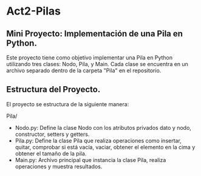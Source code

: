 # Act2-Pilas

## Mini Proyecto: Implementación de una Pila en Python.

Este proyecto tiene como objetivo implementar una Pila en Python utilizando tres clases: Nodo, Pila, y Main. Cada clase se encuentra en un archivo separado dentro de la carpeta "Pila" en el repositorio.

## Estructura del Proyecto.
El proyecto se estructura de la siguiente manera:

Pila/
- Nodo.py: Define la clase Nodo con los atributos privados dato y nodo, constructor, setters y getters.
- Pila.py: Define la clase Pila que realiza operaciones como insertar, quitar, comprobar si está vacía, vaciar, obtener el elemento en la cima y obtener el tamaño de la pila.
- Main.py: Archivo principal que instancia la clase Pila, realiza operaciones y muestra resultados.
